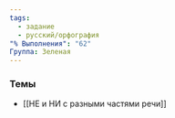 ```yaml
---
tags:
  - задание
  - русский/орфография
"% Выполнения": "62"
Группа: Зеленая
---
```

### Темы
- [[НЕ и НИ с разными частями речи]]